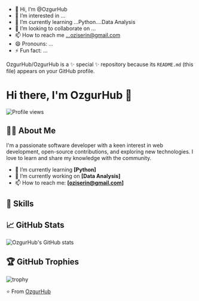 - 👋 Hi, I’m @OzgurHub
- 👀 I’m interested in ...
- 🌱 I’m currently learning ...Python....Data Analysis
- 💞️ I’m looking to collaborate on ...
- 📫 How to reach me ...oziserin@gmail.com
- 😄 Pronouns: ...
- ⚡ Fun fact: ...
  
OzgurHub/OzgurHub is a ✨ special ✨ repository because its `README.md` (this file) appears on your GitHub profile.
# Hi there, I'm OzgurHub 👋

![Profile views](https://gpvc.arturio.dev/OzgurHub)

## 🧑‍💻 About Me

I'm a passionate software developer with a keen interest in web development, open-source contributions, and exploring new technologies. I love to learn and share my knowledge with the community.

- 🌱 I’m currently learning **[Python]**
- 🔭 I’m currently working on **[Data Analysis]**
- 📫 How to reach me: **[oziserin@gmail.com]**

## 🚀 Skills

## 📈 GitHub Stats

![OzgurHub's GitHub stats](https://github-readme-stats.vercel.app/api?username=OzgurHub&show_icons=true&theme=radical)

## 🏆 GitHub Trophies

![trophy](https://github-profile-trophy.vercel.app/?username=OzgurHub&theme=radical)

⭐️ From [OzgurHub](https://github.com/OzgurHub)
